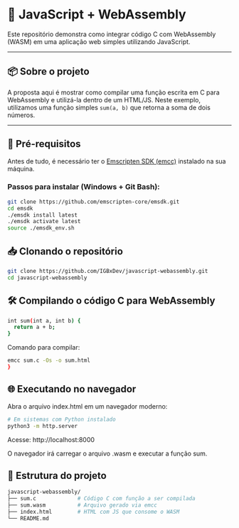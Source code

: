 # 🔧 JavaScript + WebAssembly

Este repositório demonstra como integrar código C com WebAssembly (WASM) em uma aplicação web simples utilizando JavaScript.

---

## 📦 Sobre o projeto

A proposta aqui é mostrar como compilar uma função escrita em C para WebAssembly e utilizá-la dentro de um HTML/JS. Neste exemplo, utilizamos uma função simples `sum(a, b)` que retorna a soma de dois números.

---

## 🚀 Pré-requisitos

Antes de tudo, é necessário ter o [Emscripten SDK (emcc)](https://emscripten.org/docs/getting_started/downloads.html) instalado na sua máquina.

### Passos para instalar (Windows + Git Bash):

```bash
git clone https://github.com/emscripten-core/emsdk.git
cd emsdk
./emsdk install latest
./emsdk activate latest
source ./emsdk_env.sh
```

## 📥 Clonando o repositório

```bash
git clone https://github.com/IGBxDev/javascript-webassembly.git
cd javascript-webassembly
```

## 🛠️ Compilando o código C para WebAssembly

```bash
int sum(int a, int b) {
  return a + b;
}
```

Comando para compilar:

```bash
emcc sum.c -Os -o sum.html
}
```

## 🌐 Executando no navegador

Abra o arquivo index.html em um navegador moderno:

```bash
# Em sistemas com Python instalado
python3 -m http.server
```
Acesse: http://localhost:8000

O navegador irá carregar o arquivo .wasm e executar a função sum.

## 📁 Estrutura do projeto


```bash
javascript-webassembly/
├── sum.c             # Código C com função a ser compilada
├── sum.wasm          # Arquivo gerado via emcc
├── index.html        # HTML com JS que consome o WASM
└── README.md
```





